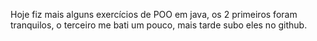 Hoje fiz mais alguns exercícios de POO em java, os 2 primeiros foram tranquilos, o terceiro me bati um pouco, mais tarde subo eles no github.